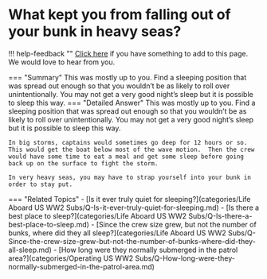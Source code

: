# What kept you from falling out of your bunk in heavy seas?

!!! help-feedback ""
    [Click here](https://replace.md) if you have something to add to this page. We would love to hear from you.

=== "Summary"
    This was mostly up to you. Find a sleeping position that was spread out enough so that you wouldn’t be as likely to roll over unintentionally. You may not get a very good night’s sleep but it is possible to sleep this way.
=== "Detailed Answer"
    This was mostly up to you.  Find a sleeping position that was spread out enough so that you wouldn’t be as likely to roll over unintentionally.  You may not get a very good night’s sleep but it is possible to sleep this way.

    In big storms, captains would sometimes go deep for 12 hours or so.  This would get the boat below most of the wave motion.  Then the crew would have some time to eat a meal and get some sleep before going back up on the surface to fight the storm.

    In very heavy seas, you may have to strap yourself into your bunk in order to stay put.
=== "Related Topics"
    - [Is it ever truly quiet for sleeping?](categories/Life Aboard US WW2 Subs/Q-Is-it-ever-truly-quiet-for-sleeping.md)
    - [Is there a best place to sleep?](categories/Life Aboard US WW2 Subs/Q-Is-there-a-best-place-to-sleep.md)
    - [Since the crew size grew, but not the number of bunks, where did they all sleep?](categories/Life Aboard US WW2 Subs/Q-Since-the-crew-size-grew-but-not-the-number-of-bunks-where-did-they-all-sleep.md)
    - [How long were they normally submerged in the patrol area?](categories/Operating US WW2 Subs/Q-How-long-were-they-normally-submerged-in-the-patrol-area.md)
